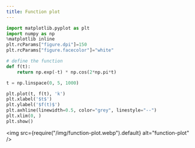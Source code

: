 ```yaml
---
title: Function plot
---
```

```python showLineNumbers
import matplotlib.pyplot as plt
import numpy as np
%matplotlib inline
plt.rcParams["figure.dpi"]=150
plt.rcParams["figure.facecolor"]="white"

# define the function
def f(t):
    return np.exp(-t) * np.cos(2*np.pi*t)

t = np.linspace(0, 5, 1000)

plt.plot(t, f(t), 'k')
plt.xlabel('$t$')
plt.ylabel('$f(t)$')
plt.axhline(linewidth=0.5, color="grey", linestyle="--")
plt.xlim(0, )
plt.show()
```

<img src={require("/img/function-plot.webp").default} alt="function-plot" />
